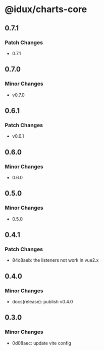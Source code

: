 # @idux/charts-core

## 0.7.1

### Patch Changes

- 0.7.1

## 0.7.0

### Minor Changes

- v0.7.0

## 0.6.1

### Patch Changes

- v0.6.1

## 0.6.0

### Minor Changes

- 0.6.0

## 0.5.0

### Minor Changes

- 0.5.0

## 0.4.1

### Patch Changes

- 84c8aeb: the listeners not work in vue2.x

## 0.4.0

### Minor Changes

- docs(release): publish v0.4.0

## 0.3.0

### Minor Changes

- 0d08aec: update vite config

